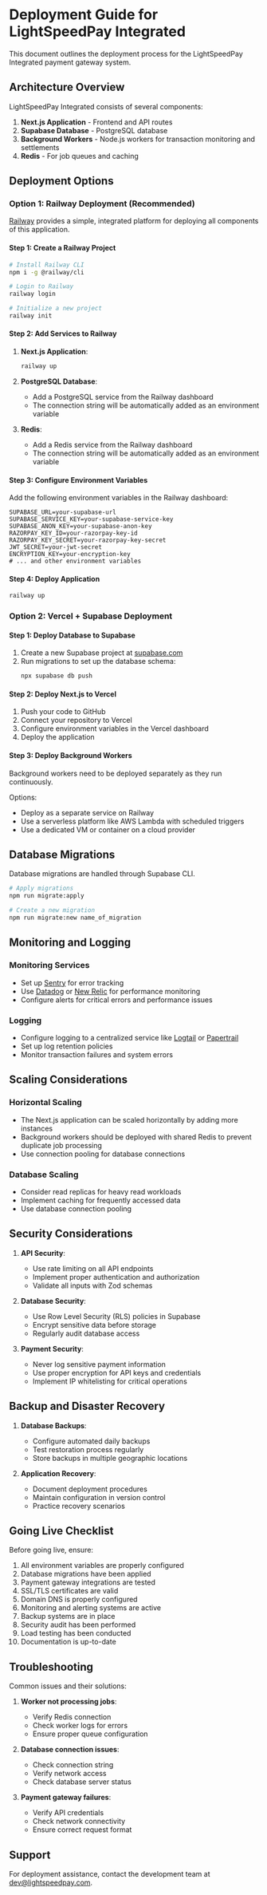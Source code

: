 # Deployment Guide for LightSpeedPay Integrated

This document outlines the deployment process for the LightSpeedPay Integrated payment gateway system.

## Architecture Overview

LightSpeedPay Integrated consists of several components:

1. **Next.js Application** - Frontend and API routes
2. **Supabase Database** - PostgreSQL database
3. **Background Workers** - Node.js workers for transaction monitoring and settlements
4. **Redis** - For job queues and caching

## Deployment Options

### Option 1: Railway Deployment (Recommended)

[Railway](https://railway.app) provides a simple, integrated platform for deploying all components of this application.

#### Step 1: Create a Railway Project

```bash
# Install Railway CLI
npm i -g @railway/cli

# Login to Railway
railway login

# Initialize a new project
railway init
```

#### Step 2: Add Services to Railway

1. **Next.js Application**:
   ```bash
   railway up
   ```

2. **PostgreSQL Database**:
   - Add a PostgreSQL service from the Railway dashboard
   - The connection string will be automatically added as an environment variable

3. **Redis**:
   - Add a Redis service from the Railway dashboard
   - The connection string will be automatically added as an environment variable

#### Step 3: Configure Environment Variables

Add the following environment variables in the Railway dashboard:

```
SUPABASE_URL=your-supabase-url
SUPABASE_SERVICE_KEY=your-supabase-service-key
SUPABASE_ANON_KEY=your-supabase-anon-key
RAZORPAY_KEY_ID=your-razorpay-key-id
RAZORPAY_KEY_SECRET=your-razorpay-key-secret
JWT_SECRET=your-jwt-secret
ENCRYPTION_KEY=your-encryption-key
# ... and other environment variables
```

#### Step 4: Deploy Application

```bash
railway up
```

### Option 2: Vercel + Supabase Deployment

#### Step 1: Deploy Database to Supabase

1. Create a new Supabase project at [supabase.com](https://supabase.com)
2. Run migrations to set up the database schema:
   ```bash
   npx supabase db push
   ```

#### Step 2: Deploy Next.js to Vercel

1. Push your code to GitHub
2. Connect your repository to Vercel
3. Configure environment variables in the Vercel dashboard
4. Deploy the application

#### Step 3: Deploy Background Workers

Background workers need to be deployed separately as they run continuously.

Options:
- Deploy as a separate service on Railway
- Use a serverless platform like AWS Lambda with scheduled triggers
- Use a dedicated VM or container on a cloud provider

## Database Migrations

Database migrations are handled through Supabase CLI.

```bash
# Apply migrations
npm run migrate:apply

# Create a new migration
npm run migrate:new name_of_migration
```

## Monitoring and Logging

### Monitoring Services

- Set up [Sentry](https://sentry.io) for error tracking
- Use [Datadog](https://www.datadoghq.com/) or [New Relic](https://newrelic.com/) for performance monitoring
- Configure alerts for critical errors and performance issues

### Logging

- Configure logging to a centralized service like [Logtail](https://betterstack.com/logtail) or [Papertrail](https://www.papertrail.com/)
- Set up log retention policies
- Monitor transaction failures and system errors

## Scaling Considerations

### Horizontal Scaling

- The Next.js application can be scaled horizontally by adding more instances
- Background workers should be deployed with shared Redis to prevent duplicate job processing
- Use connection pooling for database connections

### Database Scaling

- Consider read replicas for heavy read workloads
- Implement caching for frequently accessed data
- Use database connection pooling

## Security Considerations

1. **API Security**:
   - Use rate limiting on all API endpoints
   - Implement proper authentication and authorization
   - Validate all inputs with Zod schemas

2. **Database Security**:
   - Use Row Level Security (RLS) policies in Supabase
   - Encrypt sensitive data before storage
   - Regularly audit database access

3. **Payment Security**:
   - Never log sensitive payment information
   - Use proper encryption for API keys and credentials
   - Implement IP whitelisting for critical operations

## Backup and Disaster Recovery

1. **Database Backups**:
   - Configure automated daily backups
   - Test restoration process regularly
   - Store backups in multiple geographic locations

2. **Application Recovery**:
   - Document deployment procedures
   - Maintain configuration in version control
   - Practice recovery scenarios

## Going Live Checklist

Before going live, ensure:

1. All environment variables are properly configured
2. Database migrations have been applied
3. Payment gateway integrations are tested
4. SSL/TLS certificates are valid
5. Domain DNS is properly configured
6. Monitoring and alerting systems are active
7. Backup systems are in place
8. Security audit has been performed
9. Load testing has been conducted
10. Documentation is up-to-date

## Troubleshooting

Common issues and their solutions:

1. **Worker not processing jobs**:
   - Verify Redis connection
   - Check worker logs for errors
   - Ensure proper queue configuration

2. **Database connection issues**:
   - Check connection string
   - Verify network access
   - Check database server status

3. **Payment gateway failures**:
   - Verify API credentials
   - Check network connectivity
   - Ensure correct request format

## Support

For deployment assistance, contact the development team at dev@lightspeedpay.com. 